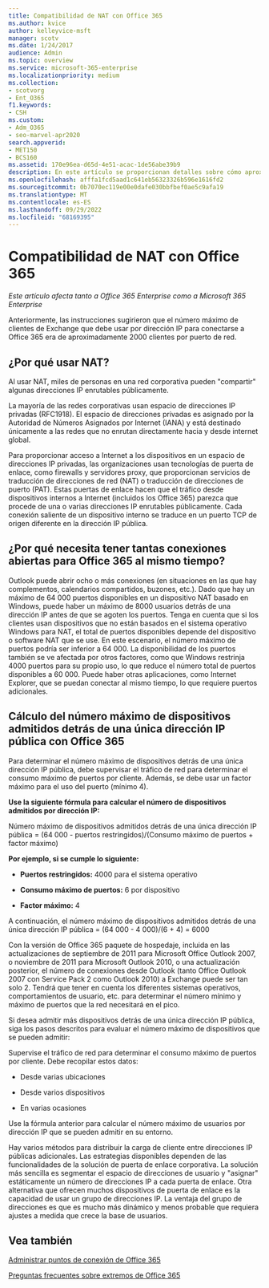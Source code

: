 ```yaml
---
title: Compatibilidad de NAT con Office 365
ms.author: kvice
author: kelleyvice-msft
manager: scotv
ms.date: 1/24/2017
audience: Admin
ms.topic: overview
ms.service: microsoft-365-enterprise
ms.localizationpriority: medium
ms.collection:
- scotvorg
- Ent_O365
f1.keywords:
- CSH
ms.custom:
- Adm_O365
- seo-marvel-apr2020
search.appverid:
- MET150
- BCS160
ms.assetid: 170e96ea-d65d-4e51-acac-1de56abe39b9
description: En este artículo se proporcionan detalles sobre cómo aproximar el número de clientes que puede usar por dirección IP de su organización mediante NAT.
ms.openlocfilehash: afffa1fcd5aad1c641eb56323326b596e1616fd2
ms.sourcegitcommit: 0b7070ec119e00e0dafe030bbfbef0ae5c9afa19
ms.translationtype: MT
ms.contentlocale: es-ES
ms.lasthandoff: 09/29/2022
ms.locfileid: "68169395"
---
```

# <a name="nat-support-with-office-365"></a>Compatibilidad de NAT con Office 365

*Este artículo afecta tanto a Office 365 Enterprise como a Microsoft 365 Enterprise*

Anteriormente, las instrucciones sugirieron que el número máximo de clientes de Exchange que debe usar por dirección IP para conectarse a Office 365 era de aproximadamente 2000 clientes por puerto de red.
  
## <a name="why-use-nat"></a>¿Por qué usar NAT?

Al usar NAT, miles de personas en una red corporativa pueden "compartir" algunas direcciones IP enrutables públicamente.
  
La mayoría de las redes corporativas usan espacio de direcciones IP privadas (RFC1918). El espacio de direcciones privadas es asignado por la Autoridad de Números Asignados por Internet (IANA) y está destinado únicamente a las redes que no enrutan directamente hacia y desde internet global.
  
Para proporcionar acceso a Internet a los dispositivos en un espacio de direcciones IP privadas, las organizaciones usan tecnologías de puerta de enlace, como firewalls y servidores proxy, que proporcionan servicios de traducción de direcciones de red (NAT) o traducción de direcciones de puerto (PAT). Estas puertas de enlace hacen que el tráfico desde dispositivos internos a Internet (incluidos los Office 365) parezca que procede de una o varias direcciones IP enrutables públicamente. Cada conexión saliente de un dispositivo interno se traduce en un puerto TCP de origen diferente en la dirección IP pública. 
  
## <a name="why-do-you-need-to-have-so-many-connections-open-to-office-365-at-the-same-time"></a>¿Por qué necesita tener tantas conexiones abiertas para Office 365 al mismo tiempo?

Outlook puede abrir ocho o más conexiones (en situaciones en las que hay complementos, calendarios compartidos, buzones, etc.). Dado que hay un máximo de 64 000 puertos disponibles en un dispositivo NAT basado en Windows, puede haber un máximo de 8000 usuarios detrás de una dirección IP antes de que se agoten los puertos. Tenga en cuenta que si los clientes usan dispositivos que no están basados en el sistema operativo Windows para NAT, el total de puertos disponibles depende del dispositivo o software NAT que se use. En este escenario, el número máximo de puertos podría ser inferior a 64 000. La disponibilidad de los puertos también se ve afectada por otros factores, como que Windows restrinja 4000 puertos para su propio uso, lo que reduce el número total de puertos disponibles a 60 000. Puede haber otras aplicaciones, como Internet Explorer, que se puedan conectar al mismo tiempo, lo que requiere puertos adicionales.
  
## <a name="calculating-maximum-supported-devices-behind-a-single-public-ip-address-with-office-365"></a>Cálculo del número máximo de dispositivos admitidos detrás de una única dirección IP pública con Office 365

Para determinar el número máximo de dispositivos detrás de una única dirección IP pública, debe supervisar el tráfico de red para determinar el consumo máximo de puertos por cliente. Además, se debe usar un factor máximo para el uso del puerto (mínimo 4). 
  
 **Use la siguiente fórmula para calcular el número de dispositivos admitidos por dirección IP:**
  
Número máximo de dispositivos admitidos detrás de una única dirección IP pública = (64 000 - puertos restringidos)/(Consumo máximo de puertos + factor máximo)
  
 **Por ejemplo, si se cumple lo siguiente:**
  
- **Puertos restringidos:** 4000 para el sistema operativo

- **Consumo máximo de puertos:** 6 por dispositivo

- **Factor máximo:** 4

A continuación, el número máximo de dispositivos admitidos detrás de una única dirección IP pública = (64 000 - 4 000)/(6 + 4) = 6000
  
Con la versión de Office 365 paquete de hospedaje, incluida en las actualizaciones de septiembre de 2011 para Microsoft Office Outlook 2007, o noviembre de 2011 para Microsoft Outlook 2010, o una actualización posterior, el número de conexiones desde Outlook (tanto Office Outlook 2007 con Service Pack 2 como Outlook 2010) a Exchange puede ser tan solo 2. Tendrá que tener en cuenta los diferentes sistemas operativos, comportamientos de usuario, etc. para determinar el número mínimo y máximo de puertos que la red necesitará en el pico.
  
Si desea admitir más dispositivos detrás de una única dirección IP pública, siga los pasos descritos para evaluar el número máximo de dispositivos que se pueden admitir:
  
Supervise el tráfico de red para determinar el consumo máximo de puertos por cliente. Debe recopilar estos datos:
  
- Desde varias ubicaciones
    
- Desde varios dispositivos
    
- En varias ocasiones
    
Use la fórmula anterior para calcular el número máximo de usuarios por dirección IP que se pueden admitir en su entorno.
  
Hay varios métodos para distribuir la carga de cliente entre direcciones IP públicas adicionales. Las estrategias disponibles dependen de las funcionalidades de la solución de puerta de enlace corporativa. La solución más sencilla es segmentar el espacio de direcciones de usuario y "asignar" estáticamente un número de direcciones IP a cada puerta de enlace. Otra alternativa que ofrecen muchos dispositivos de puerta de enlace es la capacidad de usar un grupo de direcciones IP. La ventaja del grupo de direcciones es que es mucho más dinámico y menos probable que requiera ajustes a medida que crece la base de usuarios.
  
## <a name="see-also"></a>Vea también

[Administrar puntos de conexión de Office 365](https://support.office.com/article/99cab9d4-ef59-4207-9f2b-3728eb46bf9a)
  
[Preguntas frecuentes sobre extremos de Office 365](https://support.office.com/article/d4088321-1c89-4b96-9c99-54c75cae2e6d)
